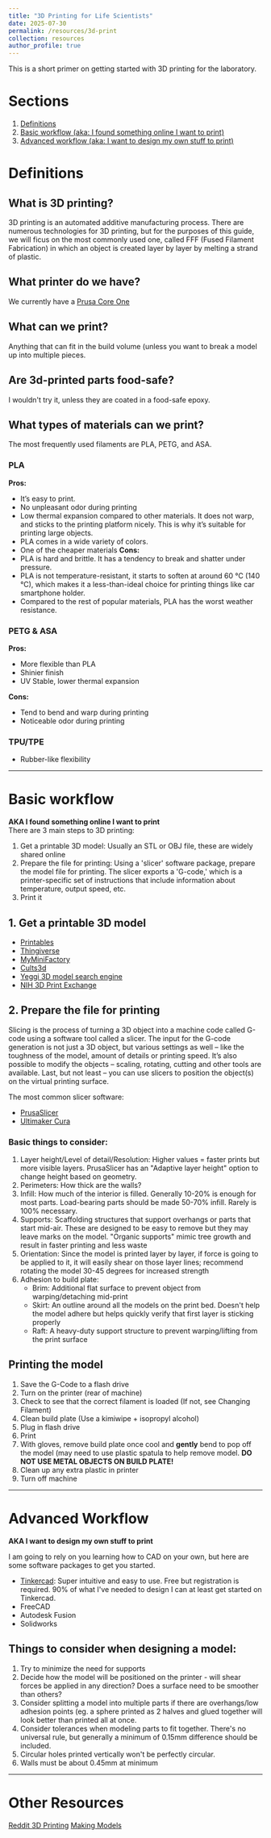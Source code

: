 ```yaml
---
title: "3D Printing for Life Scientists"
date: 2025-07-30
permalink: /resources/3d-print
collection: resources
author_profile: true
---
```


This is a short primer on getting started with 3D printing for the laboratory.

# Sections

1.  [Definitions](#definitions)
2.  [Basic workflow (aka: I found something online I want to print)](#basic-workflow)
3.  [Advanced workflow (aka: I want to design my own stuff to print)](#advanced-workflow)

# Definitions

## What is 3D printing? 
3D printing is an automated additive manufacturing process. There are numerous technologies for 3D printing, but for the purposes of this guide, we will ficus on the most commonly used one, called FFF (Fused Filament Fabrication) in which an object is created layer by layer by melting a strand of plastic.

## What printer do we have?
We currently have a [Prusa Core One](https://www.prusa3d.com/product/prusa-core-one/)

## What can we print?
Anything that can fit in the build volume (unless you want to break a model up into multiple pieces.

## Are 3d-printed parts food-safe?
I wouldn't try it, unless they are coated in a food-safe epoxy.

## What types of materials can we print?
The most frequently used filaments are PLA, PETG, and ASA. 

### PLA
**Pros:**
* It’s easy to print. 
* No unpleasant odor during printing
* Low thermal expansion compared to other materials. It does not warp, and sticks to the printing platform nicely. This is why it’s suitable for printing large objects.
* PLA comes in a wide variety of colors.
* One of the cheaper materials
**Cons:**
* PLA is hard and brittle. It has a tendency to break and shatter under pressure.
* PLA is not temperature-resistant, it starts to soften at around 60 °C (140 °C), which makes it a less-than-ideal choice for printing things like car smartphone holder.
* Compared to the rest of popular materials, PLA has the worst weather resistance.

### PETG & ASA
**Pros:**
* More flexible than PLA
* Shinier finish
* UV Stable, lower thermal expansion

**Cons:**
* Tend to bend and warp during printing
* Noticeable odor during printing

### TPU/TPE
* Rubber-like flexibility

---

# Basic workflow
**AKA I found something online I want to print** <br>
There are 3 main steps to 3D printing:
1. Get a printable 3D model: Usually an STL or OBJ file, these are widely shared online
2. Prepare the file for printing: Using a 'slicer' software package, prepare the model file for printing. The slicer exports a 'G-code,' which is a printer-specific set of instructions that include information about temperature, output speed, etc.
3. Print it

## 1. Get a printable 3D model
- [Printables](https://www.printables.com/)
- [Thingiverse](https://www.thingiverse.com/)
- [MyMiniFactory](https://www.myminifactory.com/)
- [Cults3d](https://www.cults3d.com)
- [Yeggi 3D model search engine](https://www.yeggi.com)
- [NIH 3D Print Exchange](https://3d.nih.gov/)

## 2. Prepare the file for printing
Slicing is the process of turning a 3D object into a machine code called G-code using a software tool called a slicer. The input for the G-code generation is not just a 3D object, but various settings as well – like the toughness of the model, amount of details or printing speed. It’s also possible to modify the objects – scaling, rotating, cutting and other tools are available. Last, but not least – you can use slicers to position the object(s) on the virtual printing surface. 

The most common slicer software:
- [PrusaSlicer](https://www.prusa3d.com/page/prusaslicer_424/)
- [Ultimaker Cura](https://ultimaker.com/software/ultimaker-cura/)

### Basic things to consider:
1. Layer height/Level of detail/Resolution: Higher values = faster prints but more visible layers. PrusaSlicer has an "Adaptive layer height" option to change height based on geometry.
2. Perimeters: How thick are the walls?
3. Infill: How much of the interior is filled. Generally 10-20% is enough for most parts. Load-bearing parts should be made 50-70% infill. Rarely is 100% necessary.
4. Supports: Scaffolding structures that support overhangs or parts that start mid-air. These are designed to be easy to remove but they may leave marks on the model. "Organic supports" mimic tree growth and result in faster printing and less waste
5. Orientation: Since the model is printed layer by layer, if force is going to be applied to it, it will easily shear on those layer lines; recommend rotating the model 30-45 degrees for increased strength
6. Adhesion to build plate:
	* Brim: Additional flat surface to prevent object from warping/detaching mid-print
	* Skirt: An outline around all the models on the print bed. Doesn't help the model adhere but helps quickly verify that first layer is sticking properly
	* Raft: A heavy-duty support structure to prevent warping/lifting from the print surface

## Printing the model
1. Save the G-Code to a flash drive
2. Turn on the printer (rear of machine)
3. Check to see that the correct filament is loaded (If not, see Changing Filament)
4. Clean build plate (Use a kimiwipe + isopropyl alcohol)
5. Plug in flash drive
6. Print
7. With gloves, remove build plate once cool and **gently** bend to pop off the model (may need to use plastic spatula to help remove model.
	**DO NOT USE METAL OBJECTS ON BUILD PLATE!**
8. Clean up any extra plastic in printer
9. Turn off machine

---

# Advanced Workflow
**AKA I want to design my own stuff to print** <br>

I am going to rely on you learning how to CAD on your own, but here are some software packages to get you started.
* [Tinkercad](https://www.tinkercad.com): Super intuitive and easy to use. Free but registration is required. 90% of what I've needed to design I can at least get started on Tinkercad.
* FreeCAD
* Autodesk Fusion
* Solidworks

## Things to consider when designing a model:
1. Try to minimize the need for supports
2. Decide how the model will be positioned on the printer - will shear forces be applied in any direction? Does a surface need to be smoother than others?
3. Consider splitting a model into multiple parts if there are overhangs/low adhesion points (eg. a sphere printed as 2 halves and glued together will look better than printed all at once.
4. Consider tolerances when modeling parts to fit together. There's no universal rule, but generally a minimum of 0.15mm difference should be included.
5. Circular holes printed vertically won't be perfectly circular.
6. Walls must be about 0.45mm at minimum

---

# Other Resources
[Reddit 3D Printing](https://www.reddit.com/r/3Dprinting/)
[Making Models](https://www.reddit.com/r/3Dprinting/wiki/makingmodels)
